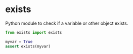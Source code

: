 # exists

Python module to check if a variable or other object exists.

```python
from exists import exists

myvar = True
assert exists(myvar)
```